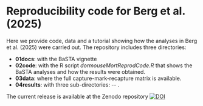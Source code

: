 # Reproducibility code for Berg et al. (2025)

Here we provide code, data and a tutorial showing how the analyses in Berg et al. (2025) were carried out. The repository includes three directories:

- **01docs**: with the BaSTA vignette
- **02code**: with the R script *dormouseMortReprodCode.R* that shows the BaSTA analyses and how the results were obtained.
- **03data**: where the full capture-mark-recapture matrix is available.
- **04results**: with three sub-directories:
  -- .

The current release is available at the Zenodo repository [![DOI](https://zenodo.org/badge/848168511.svg)](https://doi.org/10.5281/zenodo.15183248)
